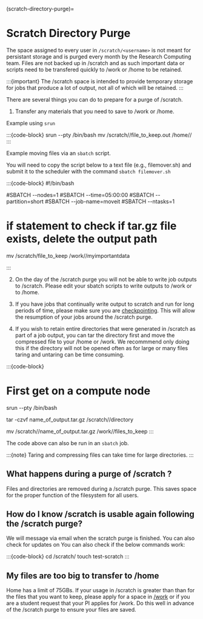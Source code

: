 (scratch-directory-purge)=
# Scratch Directory Purge

The space assigned to every user in `/scratch/<username>` is not meant for persistant storage and is purged every month by the Research Computing team. Files are not backed up in /scratch and as such important data or scripts need to be transfered quickly to /work or /home to be retained.

:::{important}
The /scratch space is intended to provide temporary storage for jobs that produce a lot of output, not all of which will be retained.
:::

There are several things you can do to prepare for a purge of /scratch.

1. Transfer any materials that you need to save to /work or /home.

Example using `srun`

:::{code-block}
srun --pty /bin/bash
mv /scratch/<username>/file_to_keep.out /home/<username>/
:::

Example moving files via an `sbatch` script.

You will need to copy the script below to a text file (e.g., filemover.sh) and submit it to the scheduler with the command `sbatch filemover.sh`

:::{code-block}
#!/bin/bash

#SBATCH --nodes=1
#SBATCH --time=05:00:00
#SBATCH --partition=short
#SBATCH --job-name=moveit
#SBATCH --ntasks=1

# if statement to check if tar.gz file exists, delete the output path

mv /scratch/file_to_keep /work/<groupname>/myimportantdata

:::

2. On the day of the /scratch purge you will not be able to write job outputs to /scratch. Please edit your sbatch scripts to write outputs to /work or to /home.

3. If you have jobs that continually write output to scratch and run for long periods of time, please make sure you are [checkpointing](https://rc-docs.northeastern.edu/en/latest/best-practices/checkpointing.html). This will allow the resumption of your jobs around the /scratch purge.

4. If you wish to retain entire directories that were generated in /scratch as part of a job output, you can tar the directory first and move the compressed file to your /home or /work. We recommmend only doing this if the directory will not be opened often as for large or many files taring and untaring can be time consuming.

:::{code-block}
# First get on a compute node
srun --pty /bin/bash

tar -czvf name_of_output.tar.gz /scratch/<username>/directory

mv /scratch/<username>/name_of_output.tar.gz /work/<groupname>/files_to_keep
:::

The code above can also be run in an `sbatch` job.

:::{note}
Taring and compressing files can take time for large directories.
:::

## What happens during a purge of /scratch ?

Files and directories are removed during a /scratch purge. This saves space for the proper function of the filesystem for all users.

## How do I know /scratch is usable again following the /scratch purge?

We will message via email when the scratch purge is finished. You can also check for updates on You can also check if the below commands work:

:::{code-block}
cd /scratch/<username>
touch test-scratch
:::

## My files are too big to transfer to /home

Home has a limit of 75GBs. If your usage in /scratch is greater than than for the files that you want to keep, please apply for a space in [/work](https://bit.ly/NURC-NewStorage) or if you are a student request that your PI applies for /work. Do this well in advance of the /scratch purge to ensure your files are saved.